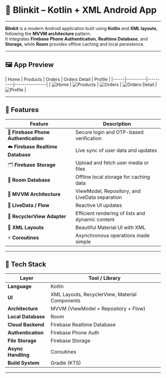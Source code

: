 # 📱 Blinkit – Kotlin + XML Android App

---

**Blinkit** is a modern Android application built using **Kotlin** and **XML layouts**, following the **MVVM architecture** pattern.  
It integrates **Firebase Phone Authentication**, **Realtime Database**, and **Storage**, while **Room** provides offline caching and local persistence.

---

## 🖼️ App Preview

| Home | Products | Orders | Orders Detail | Profile |
|------|----------|----------|----------------|
| ![Home](screenshots/blinkit_home.png) | ![Products](screenshots/blinkit_product.png) | ![Orders](screenshots/blinkit_orders.png) | ![Orders Detail](screenshots/blinkit_order_detail.png) | ![Profile](screenshots/blinkit_profile.png) |

---

## 🚀 Features

| Feature | Description |
|----------|-------------|
| 🔐 **Firebase Phone Authentication** | Secure login and OTP-based verification |
| ☁️ **Firebase Realtime Database** | Live sync of user data and updates |
| 🗂️ **Firebase Storage** | Upload and fetch user media or files |
| 💾 **Room Database** | Offline local storage for caching data |
| 🧠 **MVVM Architecture** | ViewModel, Repository, and LiveData separation |
| 🔄 **LiveData / Flow** | Reactive UI updates |
| 🧩 **RecyclerView Adapter** | Efficient rendering of lists and dynamic content |
| 🎨 **XML Layouts** | Beautiful Material UI with XML |
| ⚡ **Coroutines** | Asynchronous operations made simple |

---

## 🧠 Tech Stack

| Layer | Tool / Library |
|--------|----------------|
| **Language** | Kotlin |
| **UI** | XML Layouts, RecyclerView, Material Components |
| **Architecture** | MVVM (ViewModel + Repository + Flow) |
| **Local Database** | Room |
| **Cloud Backend** | Firebase Realtime Database |
| **Authentication** | Firebase Phone Auth |
| **File Storage** | Firebase Storage |
| **Async Handling** | Coroutines |
| **Build System** | Gradle (KTS) |

---



